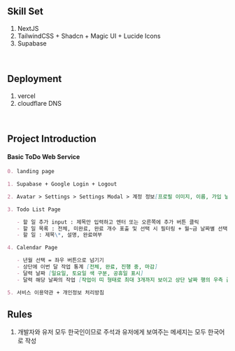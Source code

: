## Skill Set

1. NextJS
2. TailwindCSS + Shadcn + Magic UI + Lucide Icons
3. Supabase

<br/>

## Deployment

1. vercel
2. cloudflare DNS

<br/>

## Project Introduction

#### Basic ToDo Web Service

```md
0. landing page

1. Supabase + Google Login + Logout

2. Avatar > Settings > Settings Modal > 계정 정보[프로필 이미지, 이름, 가입 날짜, 로그아웃, 계정 삭제], 결제 [준비중.. 사업자(결제에 필요) + 통신판매업(정기 구독의 경우 필요)]

3. Todo List Page

   - 할 일 추가 input : 제목만 입력하고 엔터 또는 오른쪽에 추가 버튼 클릭
   - 할 일 목록 : 전체, 미완료, 완료 개수 표출 및 선택 시 필터링 + 월~금 날짜별 선택 UI, 좌우로 넘겨서 지난 주, 다음 주도 볼 수 있음
   - 할 일 : 제목\*, 설명, 완료여부

4. Calendar Page

   - 년월 선택 = 좌우 버튼으로 넘기기
   - 상단에 이번 달 작업 통계 [전체, 완료, 진행 중, 마감]
   - 달력 날짜 [일요일, 토요일 색 구분, 공휴일 표시]
   - 달력 해당 날짜의 작업 [작업이 띠 형태로 최대 3개까지 보이고 상단 날짜 행의 우측 끝에 총 작업 개수 표시]

5. 서비스 이용약관 + 개인정보 처리방침
```

## Rules

1. 개발자와 유저 모두 한국인이므로 주석과 유저에게 보여주는 메세지는 모두 한국어로 작성
